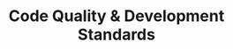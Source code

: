---
# src/content/portfolio/code-quality-standards.md
title: "Code Quality & Development Standards"
description: "Establishing and implementing coding standards and quality practices that improve maintainability, reduce technical debt, and enhance team efficiency"
keywords: "Code Quality, Development Standards, Code Review, Best Practices, Technical Debt, Software Craftsmanship, Development Process, Anthony Trivisano"
client: "Multiple Organizations"
timeline: "2014-Present"
role: "Various Technical Leadership Positions"
technologies: ["Code Review", "Static Analysis", "Automated Testing", "Continuous Integration", "Version Control", "Documentation", "Refactoring"]
category: "Development & Engineering"
summary: "Established and implemented comprehensive coding standards and quality practices that improved code maintainability, reduced technical debt, and enhanced development team efficiency and collaboration."
featuredImage: "/images/portfolio/code-quality.jpg"

# Challenge section
challengeIntroduction: "Organizations struggled with inconsistent coding practices, accumulating technical debt, and difficulties in maintaining and extending existing codebases, leading to slower development cycles and increased defect rates."
challenges: [
  "Inconsistent coding practices across development teams and projects",
  "Growing technical debt that increasingly hindered new feature development",
  "Knowledge silos and dependencies on specific developers for code understanding",
  "Difficulties onboarding new team members to existing codebases",
  "Recurring defects and quality issues that impacted release schedules",
  "Limited automated testing leading to regression issues"
]

# Solution section
solutionIntroduction: "I developed and implemented comprehensive code quality initiatives that established clear standards, improved development practices, and created sustainable processes for maintaining code health."
solution: [
  {
    title: "Coding Standards Development",
    description: "Created comprehensive coding standards that defined conventions for code organization, naming, formatting, and implementation patterns. These standards were tailored to specific technologies while maintaining consistency across the development ecosystem."
  },
  {
    title: "Code Review Process",
    description: "Established structured code review processes that ensured all code changes received appropriate scrutiny before integration. Developed review guidelines that focused on key quality attributes and created constructive feedback mechanisms that improved both code and developer skills."
  },
  {
    title: "Automated Quality Tools",
    description: "Implemented automated quality tools including static code analysis, linting, and automated testing frameworks. Integrated these tools into development workflows and continuous integration pipelines to provide immediate feedback on quality issues."
  },
  {
    title: "Technical Debt Management",
    description: "Created systematic approaches to identifying, prioritizing, and addressing technical debt. Implemented incremental refactoring strategies that balanced immediate improvement needs with ongoing feature development requirements."
  }
]

# Development Process
process: [
  {
    title: "Current State Assessment",
    description: "Evaluated existing codebases and development practices to identify quality issues, inconsistencies, and improvement opportunities. Used static analysis tools and manual reviews to create a comprehensive quality baseline."
  },
  {
    title: "Standards Definition",
    description: "Developed coding standards and best practices through collaborative workshops with the development team. Created living documentation that was continuously refined based on practical application and team feedback."
  },
  {
    title: "Tooling Implementation",
    description: "Selected and implemented appropriate tooling to support quality initiatives, including IDE configurations, static analysis, automated testing frameworks, and continuous integration pipelines. Configured tools to align with established standards."
  },
  {
    title: "Team Training & Adoption",
    description: "Conducted training sessions on new standards and tools to ensure consistent understanding across the team. Used mentoring, pair programming, and code reviews to reinforce standards application in daily work."
  },
  {
    title: "Continuous Improvement",
    description: "Established regular quality reviews to assess progress and identify new improvement opportunities. Created feedback loops that allowed the team to refine standards and practices based on real-world experience and changing requirements."
  }
]

# Results metrics
metrics: [
  {
    value: "65%",
    label: "Reduction in defect rates"
  },
  {
    value: "40%",
    label: "Improvement in development velocity"
  },
  {
    value: "80%",
    label: "Increase in code coverage"
  }
]

# Technical highlights
technical: [
  {
    title: "Layered Testing Strategy",
    description: "Developed a comprehensive testing strategy that incorporated unit tests, integration tests, and end-to-end tests in appropriate proportions. This approach ensured efficient test execution while providing thorough coverage of critical functionality."
  },
  {
    title: "Automated Code Analysis Pipeline",
    description: "Implemented automated code analysis within continuous integration pipelines that checked for code style compliance, potential bugs, security vulnerabilities, and performance issues. This automation ensured consistent application of quality standards across all projects."
  },
  {
    title: "Documentation Integration",
    description: "Integrated code documentation requirements into the development process, ensuring that all code included appropriate comments, API documentation, and usage examples. Created automated tools to validate documentation completeness and quality."
  },
  {
    title: "Refactoring Framework",
    description: "Established a systematic framework for identifying, planning, and executing code refactoring initiatives. This approach enabled gradual improvement of existing codebases while managing risk and maintaining functionality during the transformation."
  }
]
---